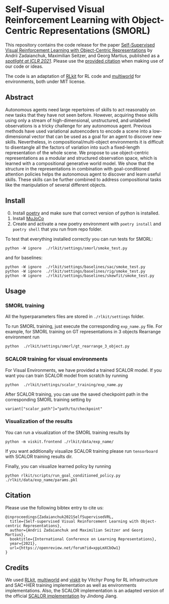 # Self-Supervised Visual Reinforcement Learning with Object-Centric Representations (SMORL)

This repository contains the code release for the paper [Self-Supervised Visual Reinforcement Learning with Object-Centric Representations](https://arxiv.org/abs/2011.14381) by Andrii Zadaianchuk, Maximilian Seitzer, and Georg Martius, published as a [*spotlight at ICLR 2021*](https://iclr.cc/virtual/2021/spotlight/3422). Please use the [provided citation](#citation) when making use of our code or ideas.

The code is an adaptation of [RLkit](https://github.com/vitchyr/rlkit) for RL code and [multiworld](https://github.com/vitchyr/multiworld) for environments, both under MIT license.

## Abstract

Autonomous agents need large repertoires of skills to act reasonably on new tasks that they have not seen before. However, acquiring these skills using only a stream of high-dimensional, unstructured, and unlabeled observations is a tricky challenge for any autonomous agent. Previous methods have used variational autoencoders to encode a scene into a low-dimensional vector that can be used as a goal for an agent to discover new skills. Nevertheless, in compositional/multi-object environments it is difficult to disentangle all the factors of variation into such a fixed-length representation of the whole scene. We propose to use object-centric representations as a modular and structured observation space, which is learned with a compositional generative world model. We show that the structure in the representations in combination with goal-conditioned attention policies helps the autonomous agent to discover and learn useful skills. These skills can be further combined to address compositional tasks like the manipulation of several different objects.

## Install
0. Install [poetry](https://python-poetry.org/docs/#installation) and make sure that correct version of python is installed.
1. Install [MuJoCo](https://github.com/nimrod-gileadi/mujoco-py#install-mujoco)
2. Create and activate a new poetry environment with
`poetry install` and `poetry shell` that you run from repo folder.


To test that everything installed correctly you can run tests for SMORL:

```
python -W ignore  ./rlkit/settings/smorl/smoke_test.py
```

and for baselines:

```
python -W ignore  ./rlkit/settings/baselines/sac/smoke_test.py
python -W ignore  ./rlkit/settings/baselines/rig/smoke_test.py
python -W ignore  ./rlkit/settings/baselines/skewfit/smoke_test.py
```
## Usage

### SMORL training
All the hyperparameters files are stored in `./rlkit/settings` folder.

To run SMORL training, just execute the corresponding `exp_name.py` file. For example, for SMORL training on GT representations in 3 objects Rearrange environment run


```
python  ./rlkit/settings/smorl/gt_rearrange_3_object.py
```


### SCALOR training for visual environments

For Visual Environments, we have provided a trained SCALOR model. If you want you can train SCALOR model from scratch by running

```
python  ./rlkit/settings/scalor_training/exp_name.py
```
After SCALOR training, you can use the saved checkpoint path in the corresponding SMORL training setting by
```
variant["scalor_path"]="path/to/checkpoint"
```

### Visualization of the results
You can run a visualization of the SMORL training results by

```
python -m viskit.frontend ./rlkit/data/exp_name/
```
If you want additionally visualize SCALOR training please run `tensorboard` with SCALOR training results dir.

Finally, you can visualize learned policy by running

```
python rlkit/scripts/run_goal_conditioned_policy.py ./rlkit/data/exp_name/params.pkl
```

## Citation

Please use the following bibtex entry to cite us:

```
@inproceedings{Zadaianchuk2021SelfSupervisedVRL,
  title={Self-supervised Visual Reinforcement Learning with Object-centric Representations},
  author={Andrii Zadaianchuk and Maximilian Seitzer and Georg Martius},
  booktitle={International Conference on Learning Representations},
  year={2021},
  url={https://openreview.net/forum?id=xppLmXCbOw1}
}
```

## Credits

We used [RLkit](https://github.com/vitchyr/rlkit), [multiworld](https://github.com/vitchyr/multiworld) and [viskit](https://github.com/vitchyr/viskit) by Vitchyr Pong for RL infrastructure and SAC+HER training implementation as well as environments implementations. Also, the SCALOR implementation is an adapted version of the official [SCALOR implementation](https://github.com/JindongJiang/SCALOR) by Jindong Jiang.

